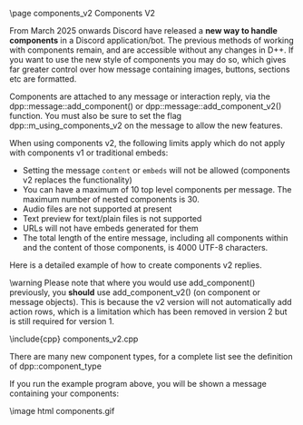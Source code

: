 \page components_v2 Components V2

From March 2025 onwards Discord have released a **new way to handle components** in a Discord application/bot. The previous methods of working with components remain, and are accessible without
any changes in D++. If you want to use the new style of components you may do so, which gives far greater control over how message containing images, buttons, sections etc are formatted.

Components are attached to any message or interaction reply, via the dpp::message::add_component() or dpp::message::add_component_v2() function. You must also be sure to set the flag
dpp::m_using_components_v2 on the message to allow the new features.

When using components v2, the following limits apply which do not apply with components v1 or traditional embeds:

* Setting the message `content` or `embeds` will not be allowed (components v2 replaces the functionality)
* You can have a maximum of 10 top level components per message. The maximum number of nested components is 30.
* Audio files are not supported at present
* Text preview for text/plain files is not supported
* URLs will not have embeds generated for them
* The total length of the entire message, including all components within and the content of those components, is 4000 UTF-8 characters.

Here is a detailed example of how to create components v2 replies.

\warning Please note that where you would use add_component() previously, you **should** use add_component_v2() (on component or message objects). This is because the v2 version will not automatically add action rows, which is a limitation which has been removed in version 2 but is still required for version 1.

\include{cpp} components_v2.cpp

There are many new component types, for a complete list see the definition of dpp::component_type

If you run the example program above, you will be shown a message containing your components:

\image html components.gif
